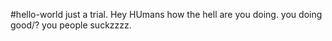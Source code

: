 #hello-world
just a trial.
Hey HUmans how the hell are you doing. you doing good/?
you people suckzzzz.

